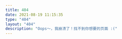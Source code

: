 ```yaml
---
title: 404
date: 2021-08-19 11:15:35
type: "404"
layout: "404"
description: "Oops～，我崩溃了！找不到你想要的页面 :("
---
```

